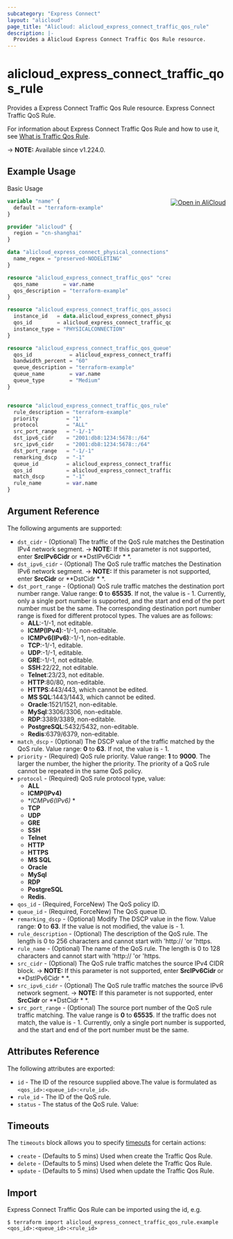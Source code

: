 ```yaml
---
subcategory: "Express Connect"
layout: "alicloud"
page_title: "Alicloud: alicloud_express_connect_traffic_qos_rule"
description: |-
  Provides a Alicloud Express Connect Traffic Qos Rule resource.
---
```


# alicloud_express_connect_traffic_qos_rule

Provides a Express Connect Traffic Qos Rule resource. Express Connect Traffic QoS Rule.

For information about Express Connect Traffic Qos Rule and how to use it, see [What is Traffic Qos Rule](https://next.api.alibabacloud.com/document/Vpc/2016-04-28/CreateExpressConnectTrafficQosRule).

-> **NOTE:** Available since v1.224.0.

## Example Usage
<div class="oics-button" style="float: right;margin: 0 0 -40px 0;">
  <a href="https://api.aliyun.com/api-tools/terraform?resource=alicloud_express_connect_traffic_qos_rule&exampleId=8dd603a8-82ae-5d9a-b3ad-261b2c3c4ae8be188618&activeTab=example&spm=docs.r.express_connect_traffic_qos_rule.0.8dd603a882" target="_blank">
    <img alt="Open in AliCloud" src="https://img.alicdn.com/imgextra/i1/O1CN01hjjqXv1uYUlY56FyX_!!6000000006049-55-tps-254-36.svg" style="max-height: 44px; margin: 32px auto; max-width: 100%;">
  </a>
</div>

Basic Usage

```terraform
variable "name" {
  default = "terraform-example"
}

provider "alicloud" {
  region = "cn-shanghai"
}

data "alicloud_express_connect_physical_connections" "default" {
  name_regex = "preserved-NODELETING"
}

resource "alicloud_express_connect_traffic_qos" "createQos" {
  qos_name        = var.name
  qos_description = "terraform-example"
}

resource "alicloud_express_connect_traffic_qos_association" "associateQos" {
  instance_id   = data.alicloud_express_connect_physical_connections.default.ids.1
  qos_id        = alicloud_express_connect_traffic_qos.createQos.id
  instance_type = "PHYSICALCONNECTION"
}

resource "alicloud_express_connect_traffic_qos_queue" "createQosQueue" {
  qos_id            = alicloud_express_connect_traffic_qos.createQos.id
  bandwidth_percent = "60"
  queue_description = "terraform-example"
  queue_name        = var.name
  queue_type        = "Medium"
}


resource "alicloud_express_connect_traffic_qos_rule" "default" {
  rule_description = "terraform-example"
  priority         = "1"
  protocol         = "ALL"
  src_port_range   = "-1/-1"
  dst_ipv6_cidr    = "2001:db8:1234:5678::/64"
  src_ipv6_cidr    = "2001:db8:1234:5678::/64"
  dst_port_range   = "-1/-1"
  remarking_dscp   = "-1"
  queue_id         = alicloud_express_connect_traffic_qos_queue.createQosQueue.queue_id
  qos_id           = alicloud_express_connect_traffic_qos.createQos.id
  match_dscp       = "-1"
  rule_name        = var.name
}
```

## Argument Reference

The following arguments are supported:
* `dst_cidr` - (Optional) The traffic of the QoS rule matches the Destination IPv4 network segment.
-> **NOTE:**  If this parameter is not supported, enter **SrcIPv6Cidr** or **DstIPv6Cidr * *.
* `dst_ipv6_cidr` - (Optional) The QoS rule traffic matches the Destination IPv6 network segment.
-> **NOTE:**  If this parameter is not supported, enter **SrcCidr** or **DstCidr * *.
* `dst_port_range` - (Optional) QoS rule traffic matches the destination port number range. Value range: **0** to **65535**. If not, the value is - 1. Currently, only a single port number is supported, and the start and end of the port number must be the same. The corresponding destination port number range is fixed for different protocol types. The values are as follows:
  - **ALL**:-1/-1, not editable.
  - **ICMP(IPv4)**:-1/-1, non-editable.
  - **ICMPv6(IPv6)**:-1/-1, non-editable.
  - **TCP**:-1/-1, editable.
  - **UDP**:-1/-1, editable.
  - **GRE**:-1/-1, not editable.
  - **SSH**:22/22, not editable.
  - **Telnet**:23/23, not editable.
  - **HTTP**:80/80, non-editable.
  - **HTTPS**:443/443, which cannot be edited.
  - **MS SQL**:1443/1443, which cannot be edited.
  - **Oracle**:1521/1521, non-editable.
  - **MySql**:3306/3306, non-editable.
  - **RDP**:3389/3389, non-editable.
  - **PostgreSQL**:5432/5432, non-editable.
  - **Redis**:6379/6379, non-editable.
* `match_dscp` - (Optional) The DSCP value of the traffic matched by the QoS rule. Value range: **0** to **63**. If not, the value is - 1.
* `priority` - (Required) QoS rule priority. Value range: **1** to **9000**. The larger the number, the higher the priority. The priority of a QoS rule cannot be repeated in the same QoS policy.
* `protocol` - (Required) QoS rule protocol type, value:
  - **ALL**
  - **ICMP(IPv4)**
  - **ICMPv6(IPv6)* *
  - **TCP**
  - **UDP**
  - **GRE**
  - **SSH**
  - **Telnet**
  - **HTTP**
  - **HTTPS**
  - **MS SQL**
  - **Oracle**
  - **MySql**
  - **RDP**
  - **PostgreSQL**
  - **Redis**.
* `qos_id` - (Required, ForceNew) The QoS policy ID.
* `queue_id` - (Required, ForceNew) The QoS queue ID.
* `remarking_dscp` - (Optional) Modify The DSCP value in the flow. Value range: **0** to **63**. If the value is not modified, the value is - 1.
* `rule_description` - (Optional) The description of the QoS rule.  The length is 0 to 256 characters and cannot start with 'http:// 'or 'https.
* `rule_name` - (Optional) The name of the QoS rule.  The length is 0 to 128 characters and cannot start with 'http:// 'or 'https.
* `src_cidr` - (Optional) The QoS rule traffic matches the source IPv4 CIDR block.
-> **NOTE:**  If this parameter is not supported, enter **SrcIPv6Cidr** or **DstIPv6Cidr * *.
* `src_ipv6_cidr` - (Optional) The QoS rule traffic matches the source IPv6 network segment.
-> **NOTE:**  If this parameter is not supported, enter **SrcCidr** or **DstCidr * *.
* `src_port_range` - (Optional) The source port number of the QoS rule traffic matching. The value range is **0** to **65535**. If the traffic does not match, the value is - 1. Currently, only a single port number is supported, and the start and end of the port number must be the same.

## Attributes Reference

The following attributes are exported:
* `id` - The ID of the resource supplied above.The value is formulated as `<qos_id>:<queue_id>:<rule_id>`.
* `rule_id` - The ID of the QoS rule.
* `status` - The status of the QoS rule. Value:

## Timeouts

The `timeouts` block allows you to specify [timeouts](https://www.terraform.io/docs/configuration-0-11/resources.html#timeouts) for certain actions:
* `create` - (Defaults to 5 mins) Used when create the Traffic Qos Rule.
* `delete` - (Defaults to 5 mins) Used when delete the Traffic Qos Rule.
* `update` - (Defaults to 5 mins) Used when update the Traffic Qos Rule.

## Import

Express Connect Traffic Qos Rule can be imported using the id, e.g.

```shell
$ terraform import alicloud_express_connect_traffic_qos_rule.example <qos_id>:<queue_id>:<rule_id>
```